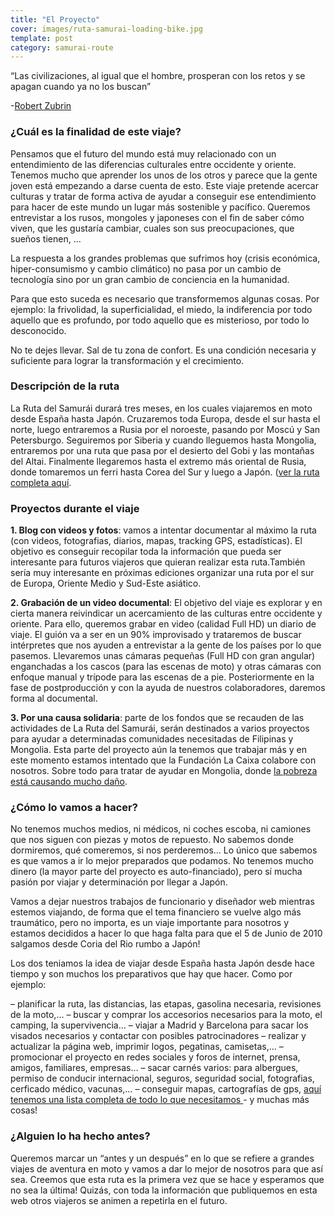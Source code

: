 ```yaml
---
title: "El Proyecto"
cover: images/ruta-samurai-loading-bike.jpg
template: post
category: samurai-route
---
```


“Las civilizaciones, al igual que el hombre, prosperan con los retos y se apagan cuando ya no los buscan”

-[Robert Zubrin](http://en.wikipedia.org/wiki/Robert_Zubrin)

### ¿Cuál es la finalidad de este viaje?

Pensamos que el futuro del mundo está muy relacionado con un entendimiento de las diferencias culturales entre occidente y oriente. Tenemos mucho que aprender los unos de los otros y parece que la gente joven está empezando a darse cuenta de esto. Este viaje pretende acercar culturas y tratar de forma activa de ayudar a conseguir ese entendimiento para hacer de este mundo un lugar más sostenible y pacífico. Queremos entrevistar a los rusos, mongoles y japoneses con el fin de saber cómo viven, que les gustaría cambiar, cuales son sus preocupaciones, que sueños tienen, …

La respuesta a los grandes problemas que sufrimos hoy (crisis económica, hiper-consumismo y cambio climático) no pasa por un cambio de tecnología sino por un gran cambio de conciencia en la humanidad.

Para que esto suceda es necesario que transformemos algunas cosas. Por ejemplo: la frivolidad, la superficialidad, el miedo, la indiferencia por todo aquello que es profundo, por todo aquello que es misterioso, por todo lo desconocido.

No te dejes llevar. Sal de tu zona de confort. Es una condición necesaria y suficiente para lograr la transformación y el crecimiento.

### Descripción de la ruta

La Ruta del Samurái durará tres meses, en los cuales viajaremos en moto desde España hasta Japón. Cruzaremos toda Europa, desde el sur hasta el norte, luego entraremos a Rusia por el noroeste, pasando por Moscú y San Petersburgo. Seguiremos por Siberia y cuando lleguemos hasta Mongolia, entraremos por una ruta que pasa por el desierto del Gobi y las montañas del Altai. Finalmente llegaremos hasta el extremo más oriental de Rusia, donde tomaremos un ferri hasta Corea del Sur y luego a Japón. ([ver la ruta completa aquí](./samurai-route).

### Proyectos durante el viaje

**1. Blog con videos y fotos**: vamos a intentar documentar al máximo la ruta (con videos, fotografias, diarios, mapas, tracking GPS, estadísticas). El objetivo es conseguir recopilar toda la información que pueda ser interesante para futuros viajeros que quieran realizar esta ruta.También sería muy interesante en próximas ediciones organizar una ruta por el sur de Europa, Oriente Medio y Sud-Este asiático.

**2. Grabación de un video documental**: El objetivo del viaje es explorar y en cierta manera reivindicar un acercamiento de las culturas entre occidente y oriente. Para ello, queremos grabar en video (calidad Full HD) un diario de viaje. El guión va a ser en un 90% improvisado y trataremos de buscar intérpretes que nos ayuden a entrevistar a la gente de los países por lo que pasemos. Llevaremos unas cámaras pequeñas (Full HD con gran angular) enganchadas a los cascos (para las escenas de moto) y otras cámaras con enfoque manual y trípode para las escenas de a pie. Posteriormente en la fase de postproducción y con la ayuda de nuestros colaboradores, daremos forma al documental.

**3. Por una causa solidaria**: parte de los fondos que se recauden de las actividades de La Ruta del Samurái, serán destinados a varios proyectos para ayudar a determinadas comunidades necesitadas de Filipinas y Mongolia. Esta parte del proyecto aún la tenemos que trabajar más y en este momento estamos intentado que la Fundación La Caixa colabore con nosotros. Sobre todo para tratar de ayudar en Mongolia, donde [la pobreza está causando mucho daño](http://www.redcross.int/es/MAG/magazine2003_1/20-21.html).

### ¿Cómo lo vamos a hacer?

No tenemos muchos medios, ni médicos, ni coches escoba, ni camiones que nos siguen con piezas y motos de repuesto. No sabemos donde dormiremos, qué comeremos, si nos perderemos… Lo único que sabemos es que vamos a ir lo mejor preparados que podamos. No tenemos mucho dinero (la mayor parte del proyecto es auto-financiado), pero sí mucha pasión por viajar y determinación por llegar a Japón.

Vamos a dejar nuestros trabajos de funcionario y diseñador web mientras estemos viajando, de forma que el tema financiero se vuelve algo más traumático, pero no importa, es un viaje importante para nosotros y estamos decididos a hacer lo que haga falta para que el 5 de Junio de 2010 salgamos desde Coria del Rio rumbo a Japón!

Los dos teniamos la idea de viajar desde España hasta Japón desde hace tiempo y son muchos los preparativos que hay que hacer. Como por ejemplo:

– planificar la ruta, las distancias, las etapas, gasolina necesaria, revisiones de la moto,…
– buscar y comprar los accesorios necesarios para la moto, el camping, la supervivencia…
– viajar a Madrid y Barcelona para sacar los visados necesarios y contactar con posibles patrocinadores
– realizar y actualizar la página web, imprimir logos, pegatinas, camisetas,…
– promocionar el proyecto en redes sociales y foros de internet, prensa, amigos, familiares, empresas…
– sacar carnés varios: para albergues, permiso de conducir internacional, seguros, seguridad social, fotografias, cerficado médico, vacunas,…
– conseguir mapas, cartografías de gps, [aquí tenemos una lista completa de todo lo que necesitamos  ](http://rutasamurai.herokuapp.com/Equipamiento.html)- y muchas más cosas!

### ¿Alguien lo ha hecho antes?

Queremos marcar un “antes y un después” en lo que se refiere a grandes viajes de aventura en moto y vamos a dar lo mejor de nosotros para que así sea. Creemos que esta ruta es la primera vez que se hace y esperamos que no sea la última! Quizás, con toda la información que publiquemos en esta web otros viajeros se animen a repetirla en el futuro.
